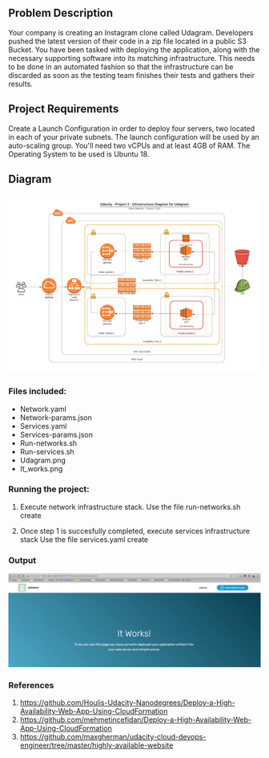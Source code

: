 ## Problem Description
Your company is creating an Instagram clone called Udagram. Developers pushed the latest version of their code in a zip file located in a public S3 Bucket.
You have been tasked with deploying the application, along with the necessary supporting software into its matching infrastructure.
This needs to be done in an automated fashion so that the infrastructure can be discarded as soon as the testing team finishes their tests and gathers their results.

## Project Requirements
Create a Launch Configuration in order to deploy four servers, two located in each of your private subnets. The launch configuration will be used by an auto-scaling group. You'll need two vCPUs and at least 4GB of RAM. The Operating System to be used is Ubuntu 18.

## Diagram
![Diagram](./Udagram.png)

### Files included:

- Network.yaml
- Network-params.json
- Services.yaml 
- Services-params.json
- Run-networks.sh
- Run-services.sh
- Udagram.png
- It_works.png

### Running the project:

1. Execute network infrastructure stack.
  Use the file run-networks.sh create

2. Once step 1 is succesfully completed, execute services infrastructure stack
  Use the file services.yaml create

### Output
![It Works](./It_works.PNG)

### References

1. https://github.com/Houlis-Udacity-Nanodegrees/Deploy-a-High-Availability-Web-App-Using-CloudFormation
2. https://github.com/mehmetincefidan/Deploy-a-High-Availability-Web-App-Using-CloudFormation
3. https://github.com/maxgherman/udacity-cloud-devops-engineer/tree/master/highly-available-website
